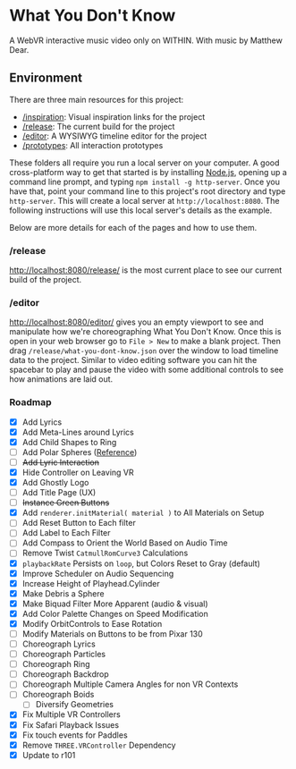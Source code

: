 # What You Don't Know
A WebVR interactive music video only on WITHIN. With music by Matthew Dear.

## Environment

There are three main resources for this project:
+ [/inspiration](./inspiration): Visual inspiration links for the project
+ [/release](./release): The current build for the project
+ [/editor](./editor): A WYSIWYG timeline editor for the project
+ [/prototypes](./prototypes): All interaction prototypes

These folders all require you run a local server on your computer. A good cross-platform way to get that started is by installing [Node.js](https://nodejs.org/en/), opening up a command line prompt, and typing `npm install -g http-server`. Once you have that, point your command line to this project's root directory and type `http-server`. This will create a local server at `http://localhost:8080`. The following instructions will use this local server's details as the example.

Below are more details for each of the pages and how to use them.

### /release
[http://localhost:8080/release/](http://localhost:8080/release/) is the most current place to see our current build of the project.

### /editor
[http://localhost:8080/editor/](http://localhost:8080/editor/) gives you an empty viewport to see and manipulate how we're choreographing What You Don't Know. Once this is open in your web browser go to `File > New` to make a blank project. Then drag `/release/what-you-dont-know.json` over the window to load timeline data to the project. Similar to video editing software you can hit the spacebar to play and pause the video with some additional controls to see how animations are laid out.

### Roadmap

- [x] Add Lyrics
- [x] Add Meta-Lines around Lyrics
- [x] Add Child Shapes to Ring
- [ ] Add Polar Spheres ([Reference](https://www.are.na/block/2122848))
- [ ] ~~Add Lyric Interaction~~
- [x] Hide Controller on Leaving VR
- [x] Add Ghostly Logo
- [ ] Add Title Page (UX)
- [ ] ~~Instance Green Buttons~~
- [x] Add `renderer.initMaterial( material )` to All Materials on Setup
- [ ] Add Reset Button to Each filter
- [ ] Add Label to Each Filter
- [ ] Add Compass to Orient the World Based on Audio Time
- [ ] Remove Twist `CatmullRomCurve3` Calculations
- [x] `playbackRate` Persists on `loop`, but Colors Reset to Gray (default)
- [x] Improve Scheduler on Audio Sequencing
- [x] Increase Height of Playhead.Cylinder
- [x] Make Debris a Sphere
- [x] Make Biquad Filter More Apparent (audio & visual)
- [x] Add Color Palette Changes on Speed Modification
- [x] Modify OrbitControls to Ease Rotation
- [ ] Modify Materials on Buttons to be from Pixar 130
- [ ] Choreograph Lyrics
- [ ] Choreograph Particles
- [ ] Choreograph Ring
- [ ] Choreograph Backdrop
- [ ] Choreograph Multiple Camera Angles for non VR Contexts
- [ ] Choreograph Boids
  - [ ] Diversify Geometries
- [x] Fix Multiple VR Controllers
- [x] Fix Safari Playback Issues
- [x] Fix touch events for Paddles
- [x] Remove `THREE.VRController` Dependency
- [x] Update to r101
